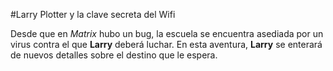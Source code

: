 #Larry Plotter y la clave secreta del Wifi

Desde que en *Matrix* hubo un bug, la escuela se encuentra asediada por un virus contra el que **Larry** deberá luchar.
En esta aventura, **Larry** se enterará de nuevos detalles sobre el destino que le espera.